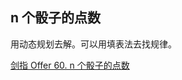 ## n 个骰子的点数

用动态规划去解。可以用填表法去找规律。

[剑指 Offer 60. n 个骰子的点数](https://leetcode-cn.com/problems/nge-tou-zi-de-dian-shu-lcof/)
